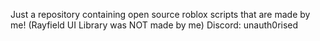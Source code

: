 Just a repository containing open source roblox scripts that are made by me!
(Rayfield UI Library was NOT made by me)
Discord: unauth0rised

